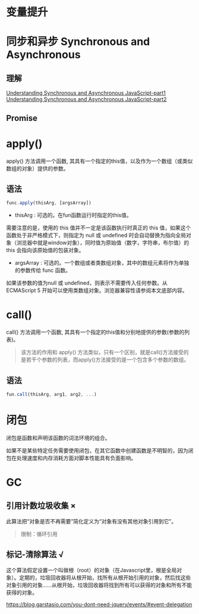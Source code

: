 # 变量提升

# 同步和异步 Synchronous and Asynchronous
## 理解
[Understanding Synchronous and Asynchronous JavaScript-part1](https://www.hongkiat.com/blog/synchronous-asynchronous-javascript/)
[Understanding Synchronous and Asynchronous JavaScript-part2](https://www.hongkiat.com/blog/synchronous-asynchronous-javascript-part2/)
## Promise

# apply()
apply() 方法调用一个函数, 其具有一个指定的this值，以及作为一个数组（或类似数组的对象）提供的参数。
## 语法
```js
func.apply(thisArg, [argsArray])
```
- thisArg : 可选的。在fun函数运行时指定的this值。

需要注意的是，使用的 this 值并不一定是该函数执行时真正的 this 值，如果这个函数处于非严格模式下，则指定为 null 或 undefined 时会自动替换为指向全局对象（浏览器中就是window对象），同时值为原始值（数字，字符串，布尔值）的 this 会指向该原始值的包装对象。
- argsArray 
: 可选的。一个数组或者类数组对象，其中的数组元素将作为单独的参数传给 func 函数。

如果该参数的值为null 或 undefined，则表示不需要传入任何参数。从ECMAScript 5 开始可以使用类数组对象。浏览器兼容性请参阅本文底部内容。

# call()
call() 方法调用一个函数, 其具有一个指定的this值和分别地提供的参数(参数的列表)。
> 该方法的作用和 apply() 方法类似，只有一个区别，就是call()方法接受的是若干个参数的列表，而apply()方法接受的是一个包含多个参数的数组。
## 语法
```js
fun.call(thisArg, arg1, arg2, ...)
```

# 闭包
闭包是函数和声明该函数的词法环境的组合。

如果不是某些特定任务需要使用闭包，在其它函数中创建函数是不明智的，因为闭包在处理速度和内存消耗方面对脚本性能具有负面影响。

# GC
## 引用计数垃圾收集 ×
此算法把“对象是否不再需要”简化定义为“对象有没有其他对象引用到它”。
> 限制：循环引用
## 标记-清除算法 √
这个算法假定设置一个叫做根（root）的对象（在Javascript里，根是全局对象）。定期的，垃圾回收器将从根开始，找所有从根开始引用的对象，然后找这些对象引用的对象……从根开始，垃圾回收器将找到所有可以获得的对象和所有不能获得的对象。

https://blog.garstasio.com/you-dont-need-jquery/events/#event-delegation
